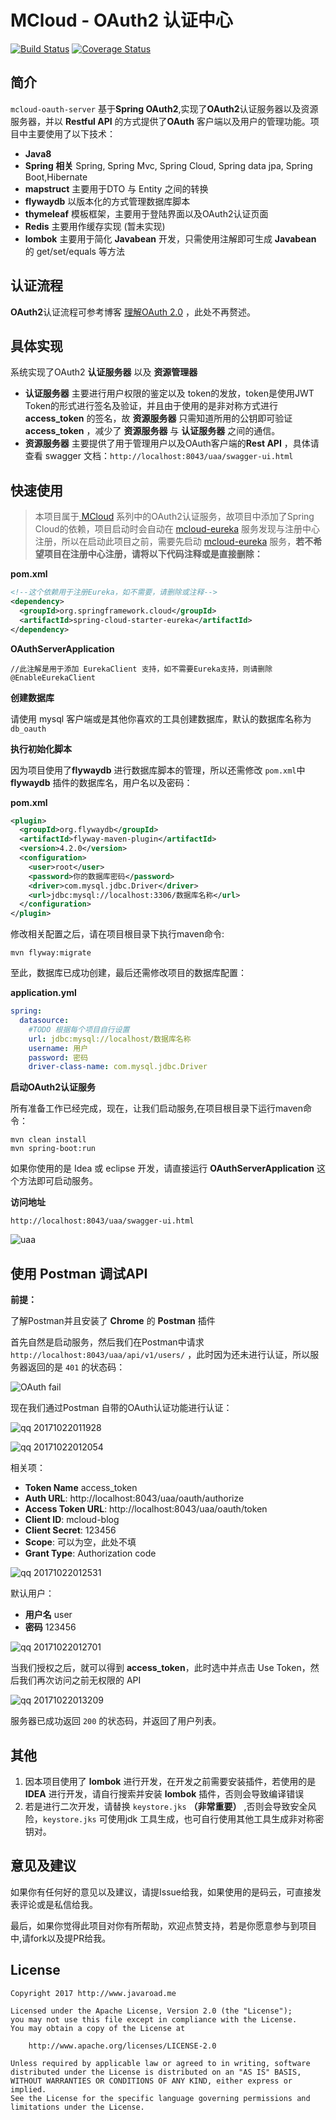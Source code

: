# MCloud - OAuth2 认证中心
[![Build Status](https://www.travis-ci.org/heyuxian/mcloud-oauth2-server.svg?branch=master)](https://www.travis-ci.org/heyuxian/mcloud-oauth2-server)
[![Coverage Status](https://coveralls.io/repos/github/heyuxian/mcloud-oauth2-server/badge.svg?branch=master)](https://coveralls.io/github/heyuxian/mcloud-oauth2-server?branch=master)
## 简介

`mcloud-oauth-server` 基于**Spring OAuth2**,实现了**OAuth2**认证服务器以及资源服务器，并以 **Restful API** 的方式提供了**OAuth** 客户端以及用户的管理功能。项目中主要使用了以下技术：

- **Java8**
- **Spring 相关** Spring, Spring Mvc, Spring Cloud, Spring data jpa, Spring Boot,Hibernate
- **mapstruct** 主要用于DTO 与 Entity 之间的转换
- **flywaydb** 以版本化的方式管理数据库脚本
- **thymeleaf** 模板框架，主要用于登陆界面以及OAuth2认证页面
- **Redis** 主要用作缓存实现 (暂未实现)
- **lombok** 主要用于简化 **Javabean** 开发，只需使用注解即可生成 **Javabean** 的 get/set/equals 等方法

## 认证流程

**OAuth2**认证流程可参考博客 [理解OAuth 2.0](http://www.ruanyifeng.com/blog/2014/05/oauth_2_0.html) ，此处不再赘述。

## 具体实现

系统实现了OAuth2 **认证服务器** 以及 **资源管理器**

- **认证服务器** 主要进行用户权限的鉴定以及 token的发放，token是使用JWT Token的形式进行签名及验证，并且由于使用的是非对称方式进行 **access_token** 的签名，故 **资源服务器** 只需知道所用的公钥即可验证**access_token** ，减少了 **资源服务器** 与 **认证服务器** 之间的通信。
- **资源服务器** 主要提供了用于管理用户以及OAuth客户端的**Rest API** ，具体请查看 swagger 文档：`http://localhost:8043/uaa/swagger-ui.html`

## 快速使用

> 本项目属于[ MCloud](https://github.com/heyuxian/mcloud) 系列中的OAuth2认证服务，故项目中添加了Spring Cloud的依赖，项目启动时会自动在 [mcloud-eureka](https://github.com/heyuxian/mcloud-eureka) 服务发现与注册中心注册，所以在启动此项目之前，需要先启动 [mcloud-eureka](https://github.com/heyuxian/mcloud-eureka) 服务，**若不希望项目在注册中心注册，请将以下代码注释或是直接删除：**

**pom.xml**

```xml
<!--这个依赖用于注册Eureka，如不需要，请删除或注释-->
<dependency>
  <groupId>org.springframework.cloud</groupId>
  <artifactId>spring-cloud-starter-eureka</artifactId>
</dependency>
```

**OAuthServerApplication**

```
//此注解是用于添加 EurekaClient 支持，如不需要Eureka支持，则请删除
@EnableEurekaClient
```

**创建数据库**

请使用 mysql 客户端或是其他你喜欢的工具创建数据库，默认的数据库名称为 `db_oauth`

**执行初始化脚本**

因为项目使用了**flywaydb** 进行数据库脚本的管理，所以还需修改 `pom.xml`中 **flywaydb** 插件的数据库名，用户名以及密码：

**pom.xml**

```xml
<plugin>
  <groupId>org.flywaydb</groupId>
  <artifactId>flyway-maven-plugin</artifactId>
  <version>4.2.0</version>
  <configuration>
    <user>root</user>
    <password>你的数据库密码</password>
    <driver>com.mysql.jdbc.Driver</driver>
    <url>jdbc:mysql://localhost:3306/数据库名称</url>
  </configuration>
</plugin>
```

修改相关配置之后，请在项目根目录下执行maven命令:

```
mvn flyway:migrate
```

至此，数据库已成功创建，最后还需修改项目的数据库配置：

**application.yml**

```yaml
spring:
  datasource:
    #TODO 根据每个项目自行设置
    url: jdbc:mysql://localhost/数据库名称
    username: 用户
    password: 密码
    driver-class-name: com.mysql.jdbc.Driver
```

**启动OAuth2认证服务**

所有准备工作已经完成，现在，让我们启动服务,在项目根目录下运行maven命令：

```
mvn clean install
mvn spring-boot:run
```

如果你使用的是 Idea 或 eclipse 开发，请直接运行 **OAuthServerApplication** 这个方法即可启动服务。

**访问地址**

```
http://localhost:8043/uaa/swagger-ui.html
```

![uaa](https://user-images.githubusercontent.com/30259465/31441550-16f2053e-aec6-11e7-9568-93cd35dbc1dd.png)

## 使用 Postman 调试API

**前提：**

了解Postman并且安装了 **Chrome** 的 **Postman** 插件

首先自然是启动服务，然后我们在Postman中请求 `http://localhost:8043/uaa/api/v1/users/` ，此时因为还未进行认证，所以服务器返回的是 `401` 的状态码：

![OAuth fail](https://user-images.githubusercontent.com/30259465/31854106-e2270cf6-b6c6-11e7-91e3-f66ec6fef9fd.png)

现在我们通过Postman 自带的OAuth认证功能进行认证：

![qq 20171022011928](https://user-images.githubusercontent.com/30259465/31854237-11da1e38-b6c8-11e7-90b0-40dc54325b67.png)

![qq 20171022012054](https://user-images.githubusercontent.com/30259465/31854178-c1ad282e-b6c7-11e7-95a8-e2b5b006fcab.png)

相关项：

- **Token Name** access_token 
- **Auth URL**: http://localhost:8043/uaa/oauth/authorize
- **Access Token URL**: http://localhost:8043/uaa/oauth/token
- **Client ID**: mcloud-blog
- **Client Secret**: 123456
- **Scope**:  可以为空，此处不填
- **Grant Type**: Authorization code

![qq 20171022012531](https://user-images.githubusercontent.com/30259465/31854246-34a722bc-b6c8-11e7-9815-8e85822f2352.png)

默认用户：

- **用户名** user
- **密码** 123456

![qq 20171022012701](https://user-images.githubusercontent.com/30259465/31854253-51b0a55e-b6c8-11e7-8415-d0ff4a242a85.png)



当我们授权之后，就可以得到 **access_token**，此时选中并点击 Use Token，然后我们再次访问之前无权限的 API

![qq 20171022013209](https://user-images.githubusercontent.com/30259465/31854294-d78b8fae-b6c8-11e7-8c77-46878e9159ef.png)

服务器已成功返回 `200` 的状态码，并返回了用户列表。

## 其他

1. 因本项目使用了 **lombok** 进行开发，在开发之前需要安装插件，若使用的是 **IDEA**  进行开发，请自行搜索并安装 **lombok** 插件，否则会导致编译错误
2. 若是进行二次开发，请替换 `keystore.jks` **（非常重要）** ,否则会导致安全风险，`keystore.jks` 可使用jdk 工具生成，也可自行使用其他工具生成非对称密钥对。

## 意见及建议

如果你有任何好的意见以及建议，请提Issue给我，如果使用的是码云，可直接发表评论或是私信给我。

最后，如果你觉得此项目对你有所帮助，欢迎点赞支持，若是你愿意参与到项目中,请fork以及提PR给我。

## License

```
Copyright 2017 http://www.javaroad.me

Licensed under the Apache License, Version 2.0 (the "License");
you may not use this file except in compliance with the License.
You may obtain a copy of the License at

    http://www.apache.org/licenses/LICENSE-2.0

Unless required by applicable law or agreed to in writing, software
distributed under the License is distributed on an "AS IS" BASIS,
WITHOUT WARRANTIES OR CONDITIONS OF ANY KIND, either express or implied.
See the License for the specific language governing permissions and
limitations under the License.
```
